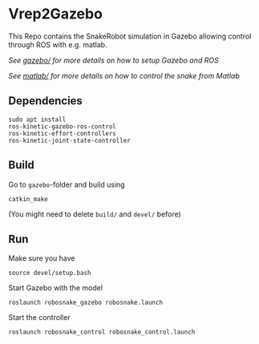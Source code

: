 # Vrep2Gazebo

This Repo contains the SnakeRobot simulation in Gazebo allowing control through ROS with e.g. matlab.

*See [gazebo/](gazebo/) for more details on how to setup Gazebo and ROS*

*See [matlab/](matlab/) for more details on how to control the snake from Matlab*


## Dependencies

```
sudo apt install 
ros-kinetic-gazebo-ros-control
ros-kinetic-effort-controllers
ros-kinetic-joint-state-controller
```

## Build
Go to `gazebo`-folder and build using
```
catkin_make
```
(You might need to delete `build/` and `devel/` before)

## Run
Make sure you have
```
source devel/setup.bash
```

Start Gazebo with the model
```
roslaunch robosnake_gazebo robosnake.launch
```

Start the controller
```
roslaunch robosnake_control robosnake_control.launch
```
